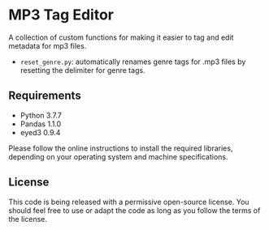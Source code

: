# MP3 Tag Editor

A collection of custom functions for making it easier to tag and edit metadata for mp3 files.

* `reset_genre.py`: automatically renames genre tags for .mp3 files by resetting the delimiter for genre tags.

## Requirements
- Python 3.7.7
- Pandas 1.1.0
- eyed3 0.9.4

Please follow the online instructions to install the required libraries, depending on your operating system and machine specifications. 

## License

This code is being released with a permissive open-source license. You should feel free to use or adapt the code as long as you follow the terms of the license.

